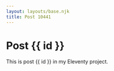 ```yaml
---
layout: layouts/base.njk
title: Post 10441
---
```


# Post {{ id }}

This is post {{ id }} in my Eleventy project.
